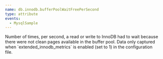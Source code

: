 ```yaml
---
name: db.innodb.bufferPoolWaitFreePerSecond
type: attribute
events:
  - MysqlSample
---
```


Number of times, per second, a read or write to InnoDB had to wait because there were not clean pages available in the buffer pool. Data only captured when \`extended\_innodb\_metrics\` is enabled (set to 1) in the configuration file.